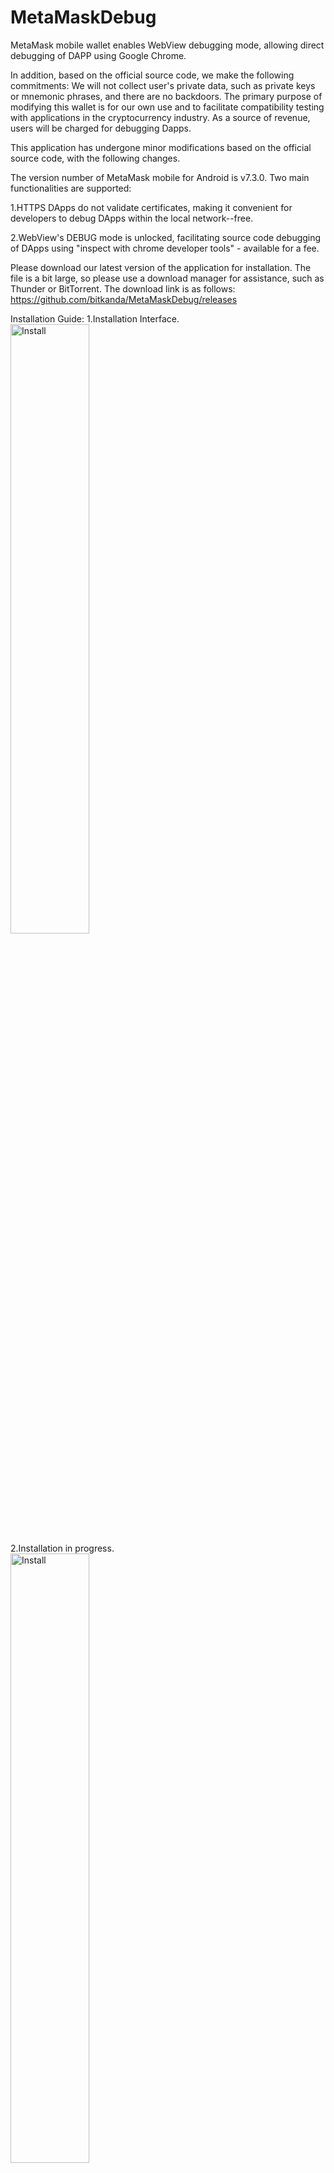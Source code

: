 # MetaMaskDebug
MetaMask mobile wallet enables WebView debugging mode, allowing direct debugging of DAPP using Google Chrome.

In addition, based on the official source code, we make the following commitments: We will not collect user's private data, such as private keys or mnemonic phrases, and there are no backdoors. The primary purpose of modifying this wallet is for our own use and to facilitate compatibility testing with applications in the cryptocurrency industry. As a source of revenue, users will be charged for debugging Dapps.

This application has undergone minor modifications based on the official source code, with the following changes.

The version number of MetaMask mobile for Android is v7.3.0.
Two main functionalities are supported:

1.HTTPS DApps do not validate certificates, making it convenient for developers to debug DApps within the local network--free.

2.WebView's DEBUG mode is unlocked, facilitating source code debugging of DApps using "inspect with chrome developer tools" - available for a fee.

Please download our latest version of the application for installation. The file is a bit large, so please use a download manager for assistance, such as Thunder or BitTorrent. The download link is as follows:
https://github.com/bitkanda/MetaMaskDebug/releases

Installation Guide:
1.Installation Interface.
<br>
<img src="pic/1.jpg" alt="Install" width="50%" height="50%"/>
<br>
2.Installation in progress.
<br>
<img src="pic/2.jpg" alt="Install" width="50%" height="50%"/>
<br>
3.Welcome Screen.
<br>
<img src="pic/3.jpg" alt="Install" width="50%" height="50%"/>
<br>
4.Wallet Interface.
<br>
<img src="pic/4.jpg" alt="Install" width="50%" height="50%"/>
<br>
5.Add BNB Smart Chain Network.
<br>
<img src="pic/5.jpg" alt="Install" width="50%" height="50%"/>
<br>
6.Locate BNB Smart Chain and click 'Add'.
<br>
<img src="pic/6.jpg" alt="Install" width="50%" height="50%"/>
<br>
7.Click 'Approve'.
<br>
<img src="pic/7.jpg" alt="Install" width="50%" height="50%"/>
<br>
8.The new network has been added. Do you want to switch to this network? Click 'Switch to network'.
<br>
<img src="pic/8.jpg" alt="Install" width="50%" height="50%"/>
<br>
9.Open the wallet Dapp browser, it prompts to connect to an account. Click 'Connect'.
<br>
<img src="pic/9.jpg" alt="Install" width="50%" height="50%"/>
<br>
10.Here, you can choose to authorize the connection of multiple accounts.
<br>
<img src="pic/10.jpg" alt="Install" width="50%" height="50%"/>
<br>
11.After switching networks, you need to click on the '...' menu and then select 'Reload' to refresh the current page.
<br>
<img src="pic/11.jpg" alt="Install" width="50%" height="50%"/>
<br>
12.After refreshing, you should be able to see your account, the payment gateway, and payment information.
<br>
<img src="pic/12.jpg" alt="Install" width="50%" height="50%"/>
<br>
13.In the input box, enter '1' to subscribe for 1 month. Then click on 'Subscription Device ID'.
Displaying the monthly subscription fee, click 'Confirm.' Please note that this fee is subject to change at any time.
<br>
<img src="pic/13.jpg" alt="Install" width="50%" height="50%"/>
<br>
14.After a successful payment, it will automatically refresh the expiration date.
<br>
<img src="pic/14.jpg" alt="Install" width="50%" height="50%"/>
<br>
15.To connect your phone to your computer via USB, open the Chrome browser and enter 'chrome://inspect/#devices' to access the debugging entry and the DAPP that can be debugged.
<br>
<img src="pic/15.png" alt="Install" width="50%" height="50%"/>
<br>
16.You can enter the address of your application developed in VUE or another DAPP, whether it's on the public internet or on the same local network, to debug and view error messages. These pieces of information are extremely useful for debugging and troubleshooting.
<br>
<img src="pic/16.png" alt="Install" width="50%" height="50%"/>
<img src="pic/17.png" alt="Install" width="50%" height="50%"/>
<img src="pic/18.png" alt="Install" width="50%" height="50%"/>
<br>
If you have any further questions, please visit https://github.com/bitkanda/MetaMaskDebug/issues to submit them. Thank you, and happy coding to everyone!